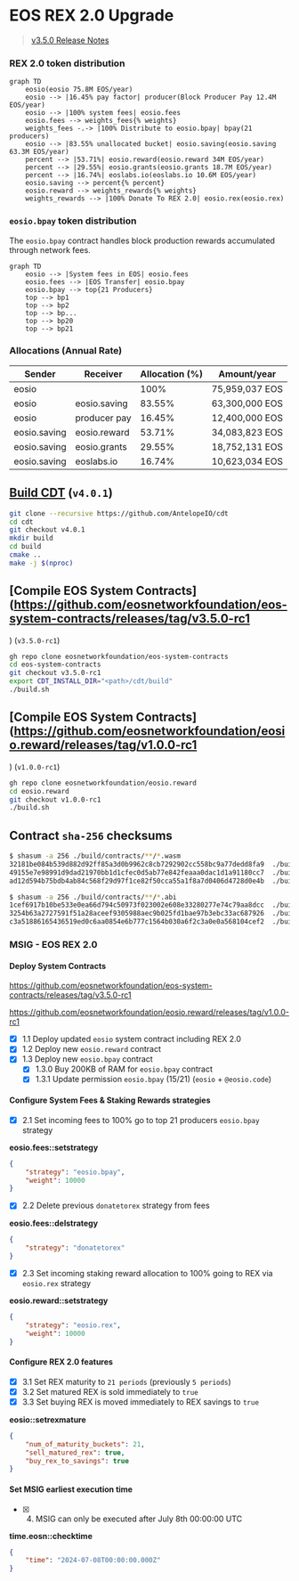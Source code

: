 # EOS REX 2.0 Upgrade

> [v3.5.0 Release Notes](https://github.com/eosnetworkfoundation/eos-system-contracts/releases/tag/v3.5.0)

### REX 2.0 token distribution

```mermaid
graph TD
    eosio(eosio 75.8M EOS/year)
    eosio --> |16.45% pay factor| producer(Block Producer Pay 12.4M EOS/year)
    eosio --> |100% system fees| eosio.fees
    eosio.fees --> weights_fees{% weights}
    weights_fees -.-> |100% Distribute to eosio.bpay| bpay(21 producers)
    eosio --> |83.55% unallocated bucket| eosio.saving(eosio.saving 63.3M EOS/year)
    percent --> |53.71%| eosio.reward(eosio.reward 34M EOS/year)
    percent --> |29.55%| eosio.grants(eosio.grants 18.7M EOS/year)
    percent --> |16.74%| eoslabs.io(eoslabs.io 10.6M EOS/year)
    eosio.saving --> percent{% percent}
    eosio.reward --> weights_rewards{% weights}
    weights_rewards --> |100% Donate To REX 2.0| eosio.rex(eosio.rex)
```

### `eosio.bpay` token distribution

The `eosio.bpay` contract handles block production rewards accumulated through network fees.

```mermaid
graph TD
    eosio --> |System fees in EOS| eosio.fees
    eosio.fees --> |EOS Transfer| eosio.bpay
    eosio.bpay --> top{21 Producers}
    top --> bp1
    top --> bp2
    top --> bp...
    top --> bp20
    top --> bp21
```

### Allocations (Annual Rate)

| Sender | Receiver | Allocation (%)| Amount/year |
|--------|-------|------------|--------|
| eosio  |       | 100% | 75,959,037 EOS |
| eosio | eosio.saving | 83.55% | 63,300,000 EOS |
| eosio | producer pay | 16.45% | 12,400,000 EOS |
| eosio.saving | eosio.reward | 53.71% | 34,083,823 EOS |
| eosio.saving | eosio.grants | 29.55% | 18,752,131 EOS |
| eosio.saving | eoslabs.io | 16.74% | 10,623,034 EOS |

## [Build CDT](https://github.com/AntelopeIO/cdt) (`v4.0.1`)

```bash
git clone --recursive https://github.com/AntelopeIO/cdt
cd cdt
git checkout v4.0.1
mkdir build
cd build
cmake ..
make -j $(nproc)
```

## [Compile EOS System Contracts](https://github.com/eosnetworkfoundation/eos-system-contracts/releases/tag/v3.5.0-rc1
) (`v3.5.0-rc1`)

```bash
gh repo clone eosnetworkfoundation/eos-system-contracts
cd eos-system-contracts
git checkout v3.5.0-rc1
export CDT_INSTALL_DIR="<path>/cdt/build"
./build.sh
```

## [Compile EOS System Contracts](https://github.com/eosnetworkfoundation/eosio.reward/releases/tag/v1.0.0-rc1
) (`v1.0.0-rc1`)

```bash
gh repo clone eosnetworkfoundation/eosio.reward
cd eosio.reward
git checkout v1.0.0-rc1
./build.sh
```

## Contract `sha-256` checksums
```bash
$ shasum -a 256 ./build/contracts/**/*.wasm
32181be084b539d882d92ff85a3d0b9962c8cb7292902cc558bc9a77dedd8fa9  ./build/contracts/eosio.bpay/eosio.bpay.wasm
49155e7e98991d9dad21970bb1d1cfec0d5ab77e842feaaa0dac1d1a91180cc7  ./build/contracts/eosio.reward/eosio.reward.wasm
ad12d594b75bdb4ab84c568f29d97f1ce82f50cca55a1f8a7d0406d4728d0e4b  ./build/contracts/eosio.system/eosio.system.wasm
```

```bash
$ shasum -a 256 ./build/contracts/**/*.abi
1cef6917b10be533e0ea66d794c50973f023002e608e33280277e74c79aa8dcc  ./build/contracts/eosio.bpay/eosio.bpay.abi
3254b63a2727591f51a28aceef9305988aec9b025fd1bae97b3ebc33ac687926  ./build/contracts/eosio.reward/eosio.reward.abi
c3a51886165436519ed0c6aa0854e6b777c1564b030a6f2c3a0e0a568104cef2  ./build/contracts/eosio.system/eosio.system.abi
```

### MSIG - EOS REX 2.0

#### Deploy System Contracts

https://github.com/eosnetworkfoundation/eos-system-contracts/releases/tag/v3.5.0-rc1

https://github.com/eosnetworkfoundation/eosio.reward/releases/tag/v1.0.0-rc1

- [x] 1.1 Deploy updated `eosio` system contract including REX 2.0
- [x] 1.2 Deploy new `eosio.reward` contract
- [x] 1.3 Deploy new `eosio.bpay` contract
  - [x] 1.3.0 Buy 200KB of RAM for `eosio.bpay` contract
  - [x] 1.3.1 Update permission `eosio.bpay` (15/21) (`eosio` + `@eosio.code`)

#### Configure System Fees & Staking Rewards strategies

- [x] 2.1 Set incoming fees to 100% go to top 21 producers `eosio.bpay` strategy

**eosio.fees::setstrategy**
```json
{
    "strategy": "eosio.bpay",
    "weight": 10000
}
```

- [x] 2.2 Delete previous `donatetorex` strategy from fees

**eosio.fees::delstrategy**
```json
{
    "strategy": "donatetorex"
}
```

- [x] 2.3 Set incoming staking reward allocation to 100% going to REX via `eosio.rex` strategy

**eosio.reward::setstrategy**

```json
{
    "strategy": "eosio.rex",
    "weight": 10000
}
```

#### Configure REX 2.0 features

- [x] 3.1 Set REX maturity to `21 periods` (previously `5 periods`)
- [x] 3.2 Set matured REX is sold immediately to `true`
- [x] 3.3 Set buying REX is moved immediately to REX savings to `true`

**eosio::setrexmature**
```json
{
    "num_of_maturity_buckets": 21,
    "sell_matured_rex": true,
    "buy_rex_to_savings": true
}
```

#### Set MSIG earliest execution time

- [x] 4. MSIG can only be executed after July 8th 00:00:00 UTC

**time.eosn::checktime**

```json
{
    "time": "2024-07-08T00:00:00.000Z"
}
```